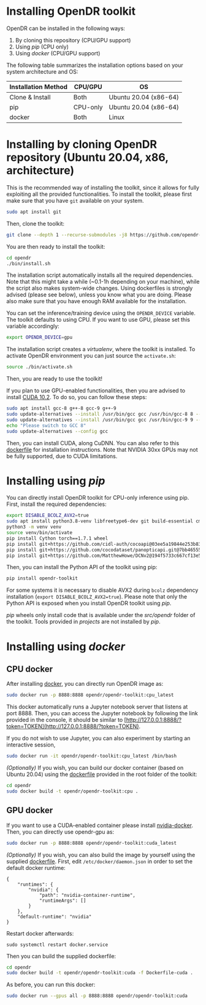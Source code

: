 # Installing OpenDR toolkit

OpenDR can be installed in the following ways:
1. By cloning this repository (CPU/GPU support)
2. Using *pip* (CPU only)
3. Using *docker* (CPU/GPU support)

The following table summarizes the installation options based on your system architecture and OS:

| Installation Method | CPU/GPU  | OS                    |
|---------------------|----------|-----------------------|
| Clone & Install     | Both     | Ubuntu 20.04 (x86-64) |
| pip                 | CPU-only | Ubuntu 20.04 (x86-64) |
| docker              | Both     | Linux                 |


# Installing by cloning OpenDR repository (Ubuntu 20.04, x86, architecture)

This is the recommended way of installing the toolkit, since it allows for fully exploiting all the provided functionalities.
To install the toolkit, please first make sure that you have `git` available on your system.
```bash
sudo apt install git
```
Then, clone the toolkit:
```bash
git clone --depth 1 --recurse-submodules -j8 https://github.com/opendr-eu/opendr
```
You are then ready to install the toolkit:
```bash
cd opendr
./bin/install.sh
```
The installation script automatically installs all the required dependencies.
Note that this might take a while (~0.1-1h depending on your machine), while the script also makes system-wide changes.
Using dockerfiles is strongly advised (please see below), unless you know what you are doing.
Please also make sure that you have enough RAM available for the installation.


You can set the inference/training device using the `OPENDR_DEVICE` variable.
The toolkit defaults to using CPU.
If you want to use GPU, please set this variable accordingly:
```bash
export OPENDR_DEVICE=gpu
```
The installation script creates a *virtualenv*, where the toolkit is installed.
To activate OpenDR environment you can just source the `activate.sh`:
```bash
source ./bin/activate.sh
```
Then, you are ready to use the toolkit!


If you plan to use GPU-enabled functionalities, then you are advised to install [CUDA 10.2](https://developer.nvidia.com/cuda-10.2-download-archive).
To do so, you can follow these steps:
```bash
sudo apt install gcc-8 g++-8 gcc-9 g++-9
sudo update-alternatives --install /usr/bin/gcc gcc /usr/bin/gcc-8 8 --slave /usr/bin/g++ g++ /usr/bin/g++-8
sudo update-alternatives --install /usr/bin/gcc gcc /usr/bin/gcc-9 9 --slave /usr/bin/g++ g++ /usr/bin/g++-9
echo "Please switch to GCC 8"
sudo update-alternatives --config gcc
```
Then, you can install CUDA, along CuDNN.
You can also refer to this [dockerfile](https://github.com/opendr-eu/opendr/blob/master/Dockerfile-cuda) for installation instructions.
Note that NVIDIA 30xx GPUs may not be fully supported, due to CUDA limitations.

# Installing using *pip*

You can directly install OpenDR toolkit for CPU-only inference using pip.
First, install the required dependencies:
```bash
export DISABLE_BCOLZ_AVX2=true
sudo apt install python3.8-venv libfreetype6-dev git build-essential cmake python3-dev
python3 -m venv venv
source venv/bin/activate
pip install Cython torch==1.7.1 wheel
pip install git+https://github.com/cidl-auth/cocoapi@03ee5a19844e253b8365dbbf35c1e5d8ca2e7281#subdirectory=PythonAPI
pip install git+https://github.com/cocodataset/panopticapi.git@7bb4655548f98f3fedc07bf37e9040a992b054b0
pip install git+https://github.com/MatthewHowe/DCNv2@194f5733c667cf13e5bd478a8c5bf27573ffa98c
```
Then, you can install the Python API of the toolkit using pip:
```bash
pip install opendr-toolkit
```
For some systems it is necessary to disable AVX2 during `bcolz` dependency installation (`export DISABLE_BCOLZ_AVX2=true`).
Please note that only the Python API is exposed when you install OpenDR toolkit using *pip*.

*pip* wheels only install code that is available under the *src/opendr* folder of the toolkit.
Tools provided in *projects* are not installed by *pip*.

# Installing using *docker*
## CPU docker
After installing [docker](https://docs.docker.com/engine/install/ubuntu/), you can directly run OpenDR image as:
```bash
sudo docker run -p 8888:8888 opendr/opendr-toolkit:cpu_latest
```
This docker automatically runs a Jupyter notebook server that listens at port 8888.
Then, you can access the Jupyter notebook by following the link provided in the console, it should be similar to [http://127.0.0.1:8888/?token=TOKEN](http://127.0.0.1:8888/?token=TOKEN).

If you do not wish to use Jupyter, you can also experiment by starting an interactive session,
```bash
sudo docker run -it opendr/opendr-toolkit:cpu_latest /bin/bash
```

_(Optionally)_ If you wish, you can build our docker container (based on Ubuntu 20.04) using the [dockerfile](/Dockerfile) provided in the root folder of the toolkit:
```bash
cd opendr
sudo docker build -t opendr/opendr-toolkit:cpu .
```

## GPU docker
If you want to use a CUDA-enabled container please install [nvidia-docker](https://github.com/NVIDIA/nvidia-docker).
Then, you can directly use opendr-gpu as:
```bash
sudo docker run -p 8888:8888 opendr/opendr-toolkit:cuda_latest
```

_(Optionally)_ If you wish, you can also build the image by yourself using the supplied [dockerfile](/Dockerfile-cuda).
First, edit `/etc/docker/daemon.json` in order to set the default docker runtime:
```
{
    "runtimes": {
        "nvidia": {
            "path": "nvidia-container-runtime",
            "runtimeArgs": []
        }
    },
    "default-runtime": "nvidia"
}
```
Restart docker afterwards:
```
sudo systemctl restart docker.service
```
Then you can build the supplied dockerfile:
```bash
cd opendr
sudo docker build -t opendr/opendr-toolkit:cuda -f Dockerfile-cuda .
```
As before, you can run this docker:
```bash
sudo docker run --gpus all -p 8888:8888 opendr/opendr-toolkit:cuda
```
